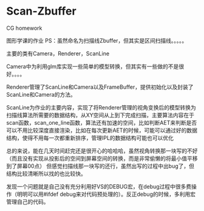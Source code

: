 # Scan-Zbuffer
CG homework

图形学课的作业
PS：虽然命名为扫描线Zbuffer，但其实是区间扫描线。。。。。

主要的类有Camera，Renderer，ScanLine

Camera中为利用glm库实现一些简单的模型转换，但其实有一些做的不是很好。。。。

Renderer管理了ScanLine和Camera以及FrameBuffer，提供初始化以及封装了ScanLine和Camera的方法。

ScanLine为作业的主要内容，实现了将Renderer管理的视角变换后的模型转换为扫描线算法所需要的数据结构，从XY空间从上到下完成扫描，主要算法内容在于scan函数，scan_one_line函数，算法还有加速的空间，比如判断AET来判断是否可以不用比较深度直接渲染，比如在每次更新AET的时候，可能可以通过好的数据结构，使得不用每一次都重新排序，管理IPL的数据结构可能也可以优化

总的来说，能在几天时间赶完还是很开心的哈哈哈，虽然视角转换那一块写的不好（而且没有实现从投影后的空间到屏幕空间的转换，而是非常偷懒的将最小值平移到了屏幕00点）
但感觉扫描线那一块写的还行，虽然出写的过程中出bug了，但结构比较清晰所以找的也比较快。

发现一个问题就是自己没有充分利用好VS的DEBUG宏，在debug过程中很多费操作（明明可以用#ifdef debug来对代码预处理的）。反正debug的时候，多利用宏管理自己的代码。
